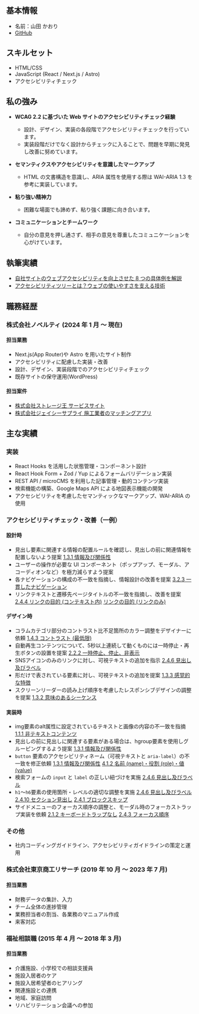## 基本情報

- 名前：山田 かおり
- [GitHub](https://github.com/dadayama)

## スキルセット

- HTML/CSS
- JavaScript (React / Next.js / Astro)
- アクセシビリティチェック

## 私の強み

- **WCAG 2.2 に基づいた Web サイトのアクセシビリティチェック経験**

  - 設計、デザイン、実装の各段階でアクセシビリティチェックを行っています。
  - 実装段階だけでなく設計からチェックに入ることで、問題を早期に発見し改善に努めています。

- **セマンティクスやアクセシビリティを意識したマークアップ**

  - HTML の文書構造を意識し、ARIA 属性を使用する際は WAI-ARIA 1.3 を参考に実装しています。

- **粘り強い精神力**

  - 困難な場面でも諦めず、粘り強く課題に向き合います。

- **コミュニケーションとチームワーク**
  
  - 自分の意見を押し通さず、相手の意見を尊重したコミュニケーションを心がけています。

## 執筆実績

- [自社サイトのウェブアクセシビリティを向上させた 8 つの具体例を解説](https://noveltyinc.jp/media/a11y-fix-corporate-site)
- [アクセシビリティツリーとは？ウェブの使いやすさを支える技術](https://noveltyinc.jp/media/accessibility-tree)

## 職務経歴

### 株式会社ノベルティ (2024 年 1 月 〜 現在)

#### 担当業務

- Next.js(App Router)や Astro を用いたサイト制作
- アクセシビリティに配慮した実装・改善
- 設計、デザイン、実装段階でのアクセシビリティチェック
- 既存サイトの保守運用(WordPress)

#### 担当案件

- [株式会社ストレージ王 サービスサイト](https://www.storageoh.jp/)
- [株式会社ジェイシーサプライ 施工業者のマッチングアプリ](https://skettable.com/)

## 主な実績

### 実装
- React Hooks を活用した状態管理・コンポーネント設計
- React Hook Form + Zod / Yup によるフォームバリデーション実装
- REST API / microCMS を利用した記事管理・動的コンテンツ実装
- 検索機能の構築、Google Maps API による地図表示機能の開発
- アクセシビリティを考慮したセマンティックなマークアップ、WAI-ARIA の使用

### アクセシビリティチェック・改善（一例）

#### 設計時
- 見出し要素に関連する情報の配置ルールを確認し、見出しの前に関連情報を配置しないよう提案  [1.3.1 情報及び関係性](https://waic.jp/translations/WCAG22/#info-and-relationships)
- ユーザーの操作が必要な UI コンポーネント（ポップアップ、モーダル、アコーディオンなど）を極力減らすよう提案
- 各ナビゲーションの構成の不一致を指摘し、情報設計の改善を提案 [3.2.3 一貫したナビゲーション](https://waic.jp/translations/WCAG22/#consistent-navigation)
- リンクテキストと遷移先ページタイトルの不一致を指摘し、改善を提案 [2.4.4 リンクの目的 (コンテキスト内)](https://waic.jp/translations/WCAG22/#link-purpose-in-context) [リンクの目的 (リンクのみ)](https://waic.jp/translations/WCAG22/#link-purpose-link-only)

#### デザイン時
- コラムカテゴリ部分のコントラスト比不足箇所のカラー調整をデザイナーに依頼 [1.4.3 コントラスト (最低限)](https://waic.jp/translations/WCAG22/#contrast-minimum)
- 自動再生コンテンツについて、5秒以上連続して動くものには一時停止・再生ボタンの設置を提案 [2.2.2 一時停止、停止、非表示](https://waic.jp/translations/WCAG22/#pause-stop-hide)
- SNSアイコンのみのリンクに対し、可視テキストの追加を指示 [2.4.6 見出し及びラベル](https://waic.jp/translations/WCAG22/#headings-and-labels)
- 形だけで表されている要素に対し、可視テキストの追加を提案 [1.3.3 感覚的な特徴](https://waic.jp/translations/WCAG22/#sensory-characteristics)
- スクリーンリーダーの読み上げ順序を考慮したレスポンシブデザインの調整を提案 [1.3.2 意味のあるシーケンス](https://waic.jp/translations/WCAG22/#meaningful-sequence)

#### 実装時
- img要素のalt属性に設定されているテキストと画像の内容の不一致を指摘 [1.1.1 非テキストコンテンツ](https://waic.jp/translations/WCAG22/#non-text-content)
- 見出しの前に見出しに関連する要素がある場合は、hgroup要素を使用しグルーピングするよう提案  [1.3.1 情報及び関係性](https://waic.jp/translations/WCAG22/#info-and-relationships)
- `button` 要素のアクセシビリティネーム（可視テキストと `aria-label`）の不一致を修正依頼 [1.3.1 情報及び関係性](https://waic.jp/translations/WCAG22/#info-and-relationships) [4.1.2 名前 (name)・役割 (role)・値 (value)](https://waic.jp/translations/WCAG22/#name-role-value)
- 検索フォームの `input` と `label` の正しい紐づけを実施 [2.4.6 見出し及びラベル](https://waic.jp/translations/WCAG22/#headings-and-labels)
- `h1`〜`h6`要素の使用箇所・レベルの適切な調整を実施  [2.4.6 見出し及びラベル](https://waic.jp/translations/WCAG22/#headings-and-labels) [2.4.10 セクション見出し](https://waic.jp/translations/WCAG22/#section-headings) [ 2.4.1 ブロックスキップ](https://waic.jp/translations/WCAG22/#bypass-blocks)
- サイドメニューのフォーカス順序の調整と、モーダル時のフォーカストラップ実装を依頼 [2.1.2 キーボードトラップなし](https://waic.jp/translations/WCAG22/#no-keyboard-trap) [2.4.3 フォーカス順序](https://waic.jp/translations/WCAG22/#focus-order)

### その他
- 社内コーディングガイドライン、アクセシビリティガイドラインの策定と運用

### 株式会社東京商工リサーチ (2019 年 10 月 〜 2023 年 7 月)

#### 担当業務

- 財務データの集計、入力
- チーム全体の進捗管理
- 業務担当者の割当、各業務のマニュアル作成
- 来客対応

### 福祉相談職 (2015 年 4 月 〜 2018 年 3 月)

#### 担当業務

- 介護施設、小学校での相談支援員
- 施設入居者のケア
- 施設入居希望者のヒアリング
- 関連施設との連携
- 地域、家庭訪問
- リハビリテーション会議への参加
